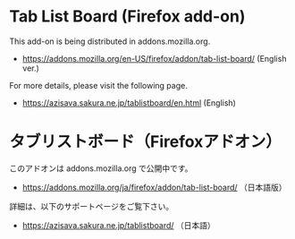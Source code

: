 # Tab List Board (Firefox add-on)

This add-on is being distributed in addons.mozilla.org.

* <https://addons.mozilla.org/en-US/firefox/addon/tab-list-board/> (English ver.)

For more details, please visit the following page.

* <https://azisava.sakura.ne.jp/tablistboard/en.html> (English)

# タブリストボード（Firefoxアドオン）

このアドオンは addons.mozilla.org で公開中です。

* <https://addons.mozilla.org/ja/firefox/addon/tab-list-board/> （日本語版）

詳細は、以下のサポートページをご覧下さい。

* <https://azisava.sakura.ne.jp/tablistboard/> （日本語）
